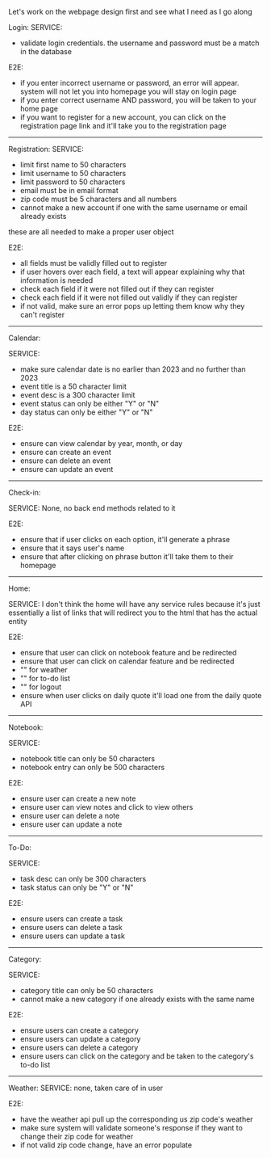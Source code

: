 Let's work on the webpage design first and see what I need as I go along

Login:
SERVICE:
- validate login credentials. the username and password must be a match in the database

E2E:
- if you enter incorrect username or password, an error will appear. system will not let you into homepage you will stay on login page
- if you enter correct username AND password, you will be taken to your home page
- if you want to register for a new account, you can click on the registration page link and it'll take you to the registration page

---

Registration:
SERVICE:
- limit first name to 50 characters
- limit username to 50 characters
- limit password to 50 characters
- email must be in email format
- zip code must be 5 characters and all numbers
- cannot make a new account if one with the same username or email already exists

these are all needed to make a proper user object

E2E:
- all fields must be validly filled out to register
- if user hovers over each field, a text will appear explaining why that information is needed 
- check each field if it were not filled out if they can register
- check each field if it were not filled out validly if they can register
- if not valid, make sure an error pops up letting them know why they can't register

---

Calendar:

SERVICE:
- make sure calendar date is no earlier than 2023 and no further than 2023
- event title is a 50 character limit
- event desc is a 300 character limit
- event status can only be either "Y" or "N"
- day status can only be either "Y" or "N"

E2E:
- ensure can view calendar by year, month, or day
- ensure can create an event
- ensure can delete an event
- ensure can update an event

---

Check-in:

SERVICE:
None, no back end methods related to it

E2E:
- ensure that if user clicks on each option, it'll generate a phrase
- ensure that it says user's name
- ensure that after clicking on phrase button it'll take them to their homepage

---

Home:

SERVICE:
I don't think the home will have any service rules because it's just essentially a list of links that will redirect you to the html that has the actual entity

E2E:
- ensure that user can click on notebook feature and be redirected
- ensure that user can click on calendar feature and be redirected
- "" for weather
- "" for to-do list
- "" for logout
- ensure when user clicks on daily quote it'll load one from the daily quote API

---

Notebook:

SERVICE:
- notebook title can only be 50 characters
- notebook entry can only be 500 characters

E2E:
- ensure user can create a new note
- ensure user can view notes and click to view others
- ensure user can delete a note
- ensure user can update a note

---

To-Do:

SERVICE:
- task desc can only be 300 characters
- task status can only be "Y" or "N"

E2E:
- ensure users can create a task
- ensure users can delete a task
- ensure users can update a task

---

Category:

SERVICE:
- category title can only be 50 characters
- cannot make a new category if one already exists with the same name

E2E:
- ensure users can create a category
- ensure users can update a category
- ensure users can delete a category
- ensure users can click on the category and be taken to the category's to-do list

---

Weather:
SERVICE:
none, taken care of in user

E2E:
- have the weather api pull up the corresponding us zip code's weather
- make sure system will validate someone's response if they want to change their zip code for weather
- if not valid zip code change, have an error populate